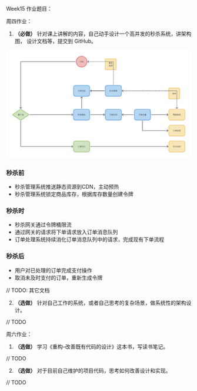Week15 作业题目：

周四作业：

1. **（必做）** 针对课上讲解的内容，自己动手设计一个高并发的秒杀系统，讲架构图， 设计文档等，提交到 GitHub。

![秒杀系统](flashsale.png)

### 秒杀前

* 秒杀管理系统推送静态资源到CDN，主动预热
* 秒杀管理系统锁定商品库存，根据库存数量创建令牌

### 秒杀时

* 秒杀网关通过令牌桶限流
* 通过网关的请求将下单请求放入订单消息队列
* 订单处理系统持续消化订单消息队列中的请求，完成现有下单流程

### 秒杀后

* 用户对已处理的订单完成支付操作
* 取消未及时支付的订单，重新生成令牌

// TODO: 其它文档

2. **（选做）** 针对自己工作的系统，或者自己思考的复杂场景，做系统性的架构设计。

// TODO

周六作业：

1. **（选做）** 学习《重构–改善既有代码的设计》这本书，写读书笔记。

// TODO

2. **（选做）** 对于目前自己维护的项目代码，思考如何改善设计和实现。

// TODO
